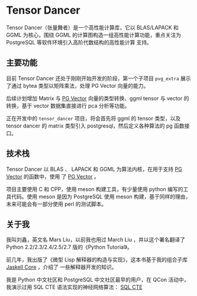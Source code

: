# Tensor Dancer

Tensor Dancer（张量舞者）是一个高性能计算库，它以 BLAS/LAPACK 和 GGML 为核心，围绕 GGML
的计算图构造一组高性能计算功能，重点关注为 PostgreSQL 等软件环境引入高阶代数结构的高性能计算
支持。

## 主要功能

目前 Tensor Dancer 还处于刚刚开始开发的阶段，第一个子项目 `pvg_extra` 展示了通过 bytea
类型以矩阵乘法，处理 PG Vector 向量的能力。

后续计划增加 Matrix 与 [PG Vector](https://github.com/pgvector/pgvector) 向量的类型转换、ggml tensor 与 vector 的转换，基于
vector 数据集直接进行 pca 分析等功能。

正在开发中的 `tensor_dancer` 项目，将会首先将 ggml 的 tensor 类型，以及 tensor dancer
的 matrix 类型引入 postgresql，然后定义各种算法的 pg 函数接口。

## 技术栈

Tensor Dancer 以 BLAS 、 LAPACK 和 GGML 为算法内核，在用于支持 [PG Vector](https://github.com/pgvector/pgvector) 的函数中，使用
了 [PG Vector](https://github.com/pgvector/pgvector) 。

项目主要使用 C 和 CPP，使用 meson 构建工具，有少量使用 python 编写的工具代码。使用 meson 是因为 PostgreSQL 使用 meson
构建，基于同样的理由，未来可能会有一部分使用 perl 的测试脚本。

## 关于我

我叫刘鑫，英文名 Mars Liu，以前我也用过 March Liu ，并以这个署名翻译了 Python 2.2/2.3/2.4/2.5/2.7 版的《Python
Tutorial》。

前几年，我出版了《微型 Lisp
解释器的构造与实现》，这本书基于我的组合子库 [Jaskell Core](https://github.com/MarchLiu/jaskell-core) ，介绍了
一些解释器开发的知识。

我是 Python 中文社区和 PostgreSQL 中文社区最早的用户，在 QCon 活动中，我演示过用 SQL CTE 语法实现的神经网络算法：
[SQL CTE](https://github.com/MarchLiu/qcon2019shanghai/tree/master/sql-cte)

